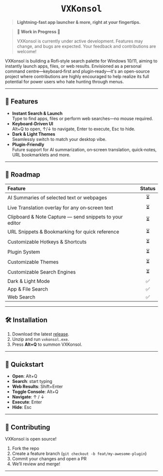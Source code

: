 <div align="center">
<span style="font-family: 'IBM Plex Mono', monospace;">

# VXKonsol

</span>
</div>

> **Lightning‑fast app launcher & more, right at your fingertips.**

> **🚧 Work in Progress 🚧**
>
> VXKonsol is currently under active development. Features may change, and bugs are expected. Your feedback and contributions are welcome!

VXKonsol is building a Rofi‑style search palette for Windows 10/11, aiming to instantly launch apps, files, or web results. Envisioned as a personal command centre—keyboard‑first and plugin‑ready—it's an open-source project where contributions are highly encouraged to help realize its full potential for power users who hate hunting through menus.


---

## 🚀 Features

- **Instant Search & Launch**  
  Type to find apps, files or perform web searches—no mouse required.
- **Keyboard‑Driven UI**  
  Alt+Q to open, ↑/↓ to navigate, Enter to execute, Esc to hide.
- **Dark & Light Themes**  
  Seamlessly switch to match your desktop vibe.
- **Plugin‑Friendly**  
  Future support for AI summarization, on‑screen translation, quick‑notes, URL bookmarklets and more.

---

## 🔮 Roadmap

| Feature                                                  | Status |
| :------------------------------------------------------- | :----: |
| AI Summaries of selected text or webpages                |   ⏳   |
| Live Translation overlay for any on‑screen text          |   ⏳   |
| Clipboard & Note Capture — send snippets to your editor |   ⏳   |
| URL Snippets & Bookmarking for quick reference           |   ⏳   |
| Customizable Hotkeys & Shortcuts                         |   ⏳   |
| Plugin System                                          |   ⏳   |
| Customizable Themes                                     |   ⏳   |
| Customizable Search Engines                             |   ⏳   |
| Dark & Light Mode                                       |   ✅   |
| App & File Search                                       |   ✅   |
| Web Search                                             |   ✅   |



---

## 🛠️ Installation

1. Download the latest [release](https://github.com/HemantKArya/vxkonsol/releases).  
2. Unzip and run `vxkonsol.exe`.  
3. Press **Alt+Q** to summon VXKonsol.

---

## 🎯 Quickstart

- **Open**: Alt+Q  
- **Search**: start typing  
- **Web Results**: Shift+Enter  
- **Toggle Console**: Alt+Q  
- **Navigate**: ↑ / ↓  
- **Execute**: Enter  
- **Hide**: Esc

---

## 🤝 Contributing

VXKonsol is open source!  
1. Fork the repo  
2. Create a feature branch (`git checkout -b feat/my-awesome-plugin`)  
3. Commit your changes and open a PR  
4. We’ll review and merge!

---

